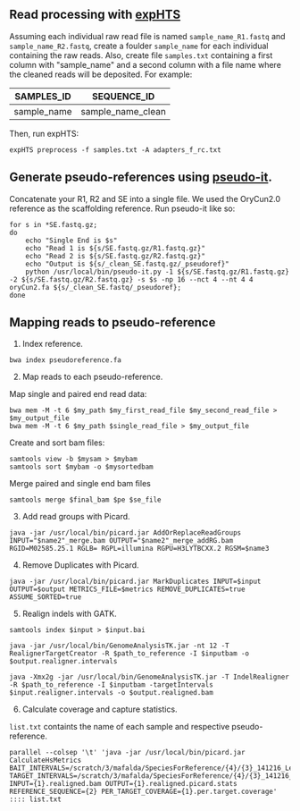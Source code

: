 ## Read processing with [expHTS](https://github.com/msettles/expHTS)
Assuming each individual raw read file is named `sample_name_R1.fastq` and `sample_name_R2.fastq`,
create a foulder `sample_name` for each individual containing the raw reads. Also, create file
`samples.txt` containing a first column with "sample_name" and a second column with a file name
where the cleaned reads will be deposited. For example:

| SAMPLES_ID|  SEQUENCE_ID    |
|-----------|-----------------|
|sample_name|sample_name_clean|

Then, run expHTS:
```
expHTS preprocess -f samples.txt -A adapters_f_rc.txt
```

## Generate pseudo-references using [pseudo-it](https://github.com/bricesarver/pseudo-it).
Concatenate your R1, R2 and SE into a single file. We used the OryCun2.0 reference as the scaffolding reference. Run pseudo-it like so:

```
for s in *SE.fastq.gz;
do 
	echo "Single End is $s"
	echo "Read 1 is ${s/SE.fastq.gz/R1.fastq.gz}"
	echo "Read 2 is ${s/SE.fastq.gz/R2.fastq.gz}"
	echo "Output is ${s/_clean_SE.fastq.gz/_pseudoref}"
	python /usr/local/bin/pseudo-it.py -1 ${s/SE.fastq.gz/R1.fastq.gz} -2 ${s/SE.fastq.gz/R2.fastq.gz} -s $s -np 16 --nct 4 --nt 4 4 oryCun2.fa ${s/_clean_SE.fastq/_pseudoref};
done
```

## Mapping reads to pseudo-reference

1. Index reference.

```
bwa index pseudoreference.fa
```

2. Map reads to each pseudo-reference.

Map single and paired end read data:

```
bwa mem -M -t 6 $my_path $my_first_read_file $my_second_read_file > $my_output_file
bwa mem -M -t 6 $my_path $single_read_file > $my_output_file
```
Create and sort bam files:
```
samtools view -b $mysam > $mybam
samtools sort $mybam -o $mysortedbam
```
Merge paired and single end bam files
```
samtools merge $final_bam $pe $se_file
```

3. Add read groups with Picard.

```
java -jar /usr/local/bin/picard.jar AddOrReplaceReadGroups INPUT="$name2"_merge.bam OUTPUT="$name2"_merge_addRG.bam RGID=M02585.25.1 RGLB= RGPL=illumina RGPU=H3LYTBCXX.2 RGSM=$name3
```

4. Remove Duplicates with Picard.

```
java -jar /usr/local/bin/picard.jar MarkDuplicates INPUT=$input OUTPUT=$output METRICS_FILE=$metrics REMOVE_DUPLICATES=true ASSUME_SORTED=true
```

5. Realign indels with GATK.

```
samtools index $input > $input.bai
```
```
java -jar /usr/local/bin/GenomeAnalysisTK.jar -nt 12 -T RealignerTargetCreator -R $path_to_reference -I $inputbam -o $output.realigner.intervals
```
```
java -Xmx2g -jar /usr/local/bin/GenomeAnalysisTK.jar -T IndelRealigner -R $path_to_reference -I $inputbam -targetIntervals $input.realigner.intervals -o $output.realigned.bam
```

6. Calculate coverage and capture statistics.

`list.txt` containts the name of each sample and respective pseudo-reference.

```
parallel --colsep '\t' 'java -jar /usr/local/bin/picard.jar CalculateHsMetrics BAIT_INTERVALS=/scratch/3/mafalda/SpeciesForReference/{4}/{3}_141216_Lepus_Ex1_MJ_EZ_HX1_capture_targets.interval_list TARGET_INTERVALS=/scratch/3/mafalda/SpeciesForReference/{4}/{3}_141216_Lepus_Ex1_MJ_EZ_HX1_capture_targets.interval_list INPUT={1}.realigned.bam OUTPUT={1}.realigned.picard.stats REFERENCE_SEQUENCE={2} PER_TARGET_COVERAGE={1}.per.target.coverage' :::: list.txt
```
